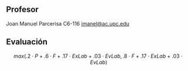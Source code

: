 ## Profesor

Joan Manuel Parcerisa
C6-116
imanel@ac.upc.edu

## Evaluación

$$max(.2 \cdot P + .6 \cdot F + .17 \cdot ExLab + .03 \cdot EvLab, .8 \cdot F + .17 \cdot ExLab + .03 \cdot EvLab)$$
